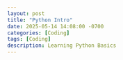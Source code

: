 ```yaml
---
layout: post
title: "Python Intro"
date: 2025-05-14 14:08:00 -0700
categories: [Coding]
tags: [Coding]
description: Learning Python Basics
---
```


